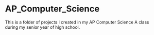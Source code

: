 # AP_Computer_Science
This is a folder of projects I created in my AP Computer Science A class during my senior year of high school.

